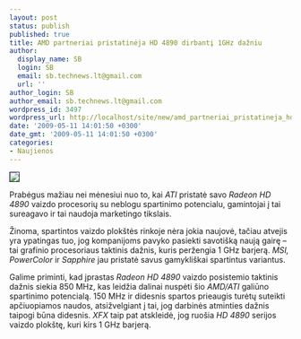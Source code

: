 ```yaml
---
layout: post
status: publish
published: true
title: AMD partneriai pristatinėja HD 4890 dirbantį 1GHz dažniu
author:
  display_name: SB
  login: SB
  email: sb.technews.lt@gmail.com
  url: ''
author_login: SB
author_email: sb.technews.lt@gmail.com
wordpress_id: 3497
wordpress_url: http://localhost/site/new/amd_partneriai_pristatineja_hd4890_dirbanti_1ghz_dazniu/
date: '2009-05-11 14:01:50 +0300'
date_gmt: '2009-05-11 14:01:50 +0300'
categories:
- Naujienos
---
```

<div class="imgright"><img src="http://tbn1.google.com/images?q=tbn:rT8poPK1lNjj8M:http://images.dailyradar.com/media/uploads/pc/story_large/2009/04/20/ati_hd4890.jpg" border="1" /></div>
<p>Prabėgus mažiau nei mėnesiui nuo to, kai <i>ATI</i> pristatė savo <i>Radeon HD 4890</i> vaizdo procesorių su neblogu spartinimo potencialu, gamintojai į tai sureagavo ir tai naudoja marketingo tikslais.</p>
<p>Žinoma, spartintos vaizdo plokštės rinkoje nėra jokia naujovė, tačiau atvejis yra ypatingas tuo, jog kompanijoms pavyko pasiekti savotišką naują gairę – tai grafinio procesoriaus taktinis dažnis, kuris peržengia 1 GHz barjerą. <i>MSI, PowerColor</i> ir <i>Sapphire</i> jau pristatė savus gamykliškai spartintus variantus.</p>
<p>Galime priminti, kad įprastas <i>Radeon HD 4890</i> vaizdo posistemio taktinis dažnis siekia 850 MHz, kas leidžia dalinai nuspėti šio <i>AMD/ATI</i> galiūno spartinimo potencialą. 150 MHz ir didesnis spartos prieaugis turėtų suteikti apčiuopiamos naudos, atsižvelgiant į tai, jog darbinės atminties dažnis taipogi būna didesnis. <i>XFX</i> taip pat atskleidė, jog ruošia <i>HD 4890</i> serijos vaizdo plokštę, kuri kirs 1 GHz barjerą.</p>
